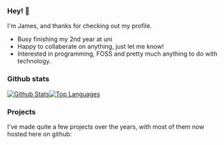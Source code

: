 ### Hey! 👋

I'm James, and thanks for checking out my profile.

- Busy finishing my 2nd year at uni
- Happy to collaberate on anything, just let me know!
- Interested in programming, FOSS and pretty much anything to do with technology.

### Github stats

[![Github Stats](https://github-readme-stats.vercel.app/api?username=James-McK&show_icons=true&count_private=true&bg_color=161320&text_color=D9E0EE&icon_color=DDB6F2&title_color=96CDFB)](https://github.com/anuraghazra/github-readme-stats)[![Top Languages](https://github-readme-stats.vercel.app/api/top-langs/?username=james-mck&layout=compact&bg_color=161320&text_color=D9E0EE&icon_color=DDB6F2&title_color=96CDFB)](https://github.com/anuraghazra/github-readme-stats)

### Projects

I've made quite a few projects over the years, with most of them now hosted here on github:
